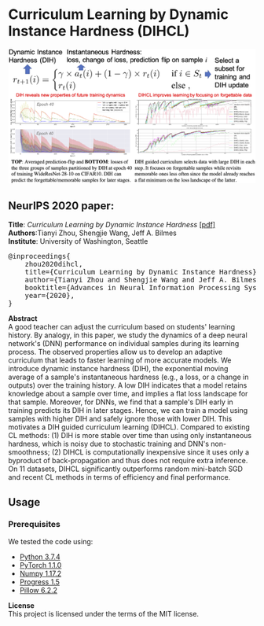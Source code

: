 # Curriculum Learning by Dynamic Instance Hardness (DIHCL)

<img src="dihcl_thumbnail.png">

## NeurIPS 2020 paper:

<b>Title</b>: <i>Curriculum Learning by Dynamic Instance Hardness</i> <a href="./paper/dihcl_neurips2020_main.pdf">[pdf]</a>\
<b>Authors</b>:Tianyi Zhou, Shengjie Wang, Jeff A. Bilmes\
<b>Institute</b>: University of Washington, Seattle

<pre>
@inproceedings{
    zhou2020dihcl,
    title={Curriculum Learning by Dynamic Instance Hardness},
    author={Tianyi Zhou and Shengjie Wang and Jeff A. Bilmes},
    booktitle={Advances in Neural Information Processing Systems 34 (NeurIPS)},
    year={2020},
}</pre>

<b>Abstract</b>\
A good teacher can adjust the curriculum based on students' learning history. By analogy, in this paper, we study the dynamics of a deep neural network's (DNN) performance on individual samples during its learning process. The observed properties allow us to develop an adaptive curriculum that leads to faster learning of more accurate models. We introduce dynamic instance hardness (DIH), the exponential moving average of a sample's instantaneous hardness (e.g., a loss, or a change in outputs) over the training history. A low DIH indicates that a model retains knowledge about a sample over time, and implies a flat loss landscape for that sample. Moreover, for DNNs, we find that a sample's DIH early in training predicts its DIH in later stages. Hence, we can train a model using samples with higher DIH and safely ignore those with lower DIH. This motivates a DIH guided curriculum learning (DIHCL). Compared to existing CL methods: (1) DIH is more stable over time than using only instantaneous hardness, which is noisy due to stochastic training and DNN's non-smoothness; (2) DIHCL is computationally inexpensive since it uses only a byproduct of back-propagation and thus does not require extra inference. On 11 datasets, DIHCL significantly outperforms random mini-batch SGD and recent CL methods in terms of efficiency and final performance.

## Usage 

### Prerequisites
We tested the code using:
- [Python 3.7.4](https://www.python.org/)
- [PyTorch 1.1.0](https://pytorch.org/)
- [Numpy 1.17.2](http://www.numpy.org/)
- [Progress 1.5](https://github.com/verigak/progress/)
- [Pillow 6.2.2](https://pillow.readthedocs.io/en/stable/)

<b>License</b>\
This project is licensed under the terms of the MIT license.
